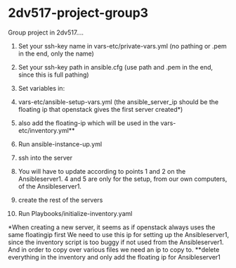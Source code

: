 # 2dv517-project-group3

Group project in 2dv517....

1. Set your ssh-key name in vars-etc/private-vars.yml (no pathing or .pem in the end, only the name)
2. Set your ssh-key path in ansible.cfg (use path and .pem in the end, since this is full pathing)

3. Set variables in:
4. vars-etc/ansible-setup-vars.yml (the ansible_server_ip should be the floating ip that openstack gives the first server created*)
5. also add the floating-ip which will be used in the vars-etc/inventory.yml**
6. Run ansible-instance-up.yml

7. ssh into the server
8. You will have to update according to points 1 and 2 on the Ansibleserver1. 4 and 5 are only for the setup, from our own computers, of the Ansibleserver1.
9. create the rest of the servers
10. Run Playbooks/initialize-inventory.yaml


*When creating a new server, it seems as if openstack always uses the same floatingip first
We need to use this ip for setting up the Ansibleserver1, since the inventory script is too buggy if not used from the Ansibleserver1. And in order to copy over various files we need an ip to copy to.
**delete everything in the inventory and only add the floating ip for Ansibleserver1
